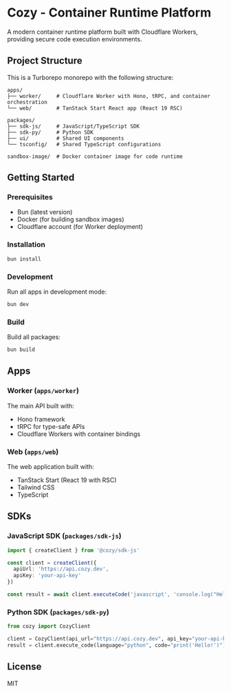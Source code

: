 # Cozy - Container Runtime Platform

A modern container runtime platform built with Cloudflare Workers, providing secure code execution environments.

## Project Structure

This is a Turborepo monorepo with the following structure:

```
apps/
├── worker/     # Cloudflare Worker with Hono, tRPC, and container orchestration
└── web/        # TanStack Start React app (React 19 RSC)

packages/
├── sdk-js/     # JavaScript/TypeScript SDK
├── sdk-py/     # Python SDK
├── ui/         # Shared UI components
└── tsconfig/   # Shared TypeScript configurations

sandbox-image/  # Docker container image for code runtime
```

## Getting Started

### Prerequisites

- Bun (latest version)
- Docker (for building sandbox images)
- Cloudflare account (for Worker deployment)

### Installation

```bash
bun install
```

### Development

Run all apps in development mode:

```bash
bun dev
```

### Build

Build all packages:

```bash
bun build
```

## Apps

### Worker (`apps/worker`)

The main API built with:
- Hono framework
- tRPC for type-safe APIs
- Cloudflare Workers with container bindings

### Web (`apps/web`)

The web application built with:
- TanStack Start (React 19 with RSC)
- Tailwind CSS
- TypeScript

## SDKs

### JavaScript SDK (`packages/sdk-js`)

```typescript
import { createClient } from '@cozy/sdk-js'

const client = createClient({
  apiUrl: 'https://api.cozy.dev',
  apiKey: 'your-api-key'
})

const result = await client.executeCode('javascript', 'console.log("Hello!")')
```

### Python SDK (`packages/sdk-py`)

```python
from cozy import CozyClient

client = CozyClient(api_url="https://api.cozy.dev", api_key="your-api-key")
result = client.execute_code(language="python", code="print('Hello!')")
```

## License

MIT